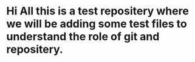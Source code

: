 # Hi All this is a test repositery where we will be adding some test files to understand the role of git and repositery.
